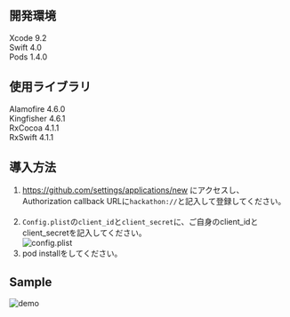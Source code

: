 ## 開発環境
Xcode 9.2  
Swift 4.0  
Pods 1.4.0

## 使用ライブラリ
Alamofire 4.6.0  
Kingfisher 4.6.1  
RxCocoa 4.1.1  
RxSwift 4.1.1

## 導入方法
1. https://github.com/settings/applications/new にアクセスし、Authorization callback URLに`hackathon://`と記入して登録してください。   
2. `Config.plist`の`client_id`と`client_secret`に、ご自身のclient_idとclient_secretを記入してください。  
![config.plist](https://github.com/tomoyamatsuyama/git-push-hackathon/blob/develop/tomoyamatsuyama/Config_plist.png) 
3. pod installをしてください。  

## Sample
![demo](https://github.com/tomoyamatsuyama/git-push-hackathon/blob/develop/tomoyamatsuyama/Hackathon_sample.gif)
